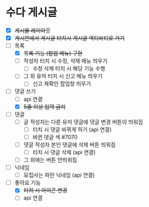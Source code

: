 # 수다 게시글

- [x]  ~~게시물 레이아웃~~
- [x]  ~~게시판에서 게시글 터치시 게시글 엑티비티로 가기~~
- [ ]  목록
    - [x]  ~~목록 기능 (팝업 메뉴) 구현~~
    - [ ]  작성자 터치 시 수정, 삭제 메뉴 띄우기
        - [ ]  수정 삭제 터치 시 해당 기능 수행
    - [ ]  그 외 유저 터치 시 신고 메뉴 띄우기
        - [ ]  신고 재확인 팝업창 띄우기
- [ ]  댓글 쓰기
    - [ ]  api 연결
    - [x]  ~~5줄 이상 입력 금지~~
- [ ]  댓글
    - [ ]  글 작성자는 다른 유저 댓글에 댓글 변경 버튼이 띄워짐
        - [ ]  터치 시 댓글 바뀌게 하기 (api 연결)
        - [ ]  바뀐 댓글 색 #7070
    - [ ]  댓글 작성자 본인 댓글에 삭제 버튼 띄워짐
        - [ ]  터치 시 댓글 삭제 (api 연결)
    - [ ]  그 외에는 버튼 안띄워짐
- [ ]  닉네임
    - [ ]  묘집사는 파란 닉네임 (api 연결)
- [ ]  좋아요 기능
    - [x]  ~~터치 시 아이콘 변경~~
    - [ ]  api 연결
